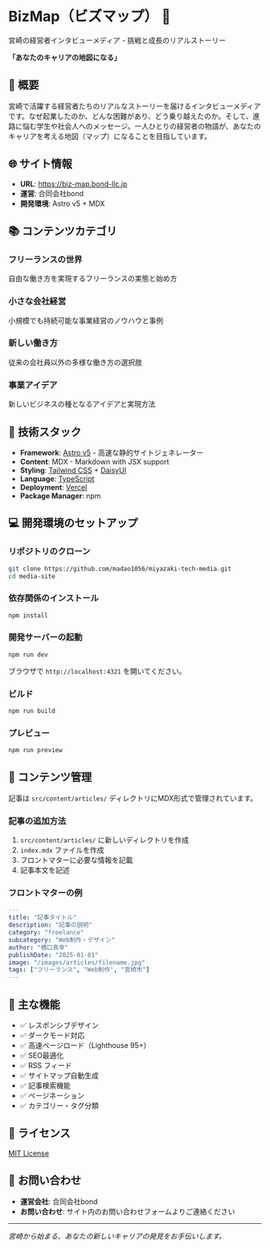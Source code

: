 # BizMap（ビズマップ） 🚀

宮崎の経営者インタビューメディア - 挑戦と成長のリアルストーリー

**「あなたのキャリアの地図になる」**

## 📖 概要

宮崎で活躍する経営者たちのリアルなストーリーを届けるインタビューメディアです。なぜ起業したのか、どんな困難があり、どう乗り越えたのか。そして、進路に悩む学生や社会人へのメッセージ。一人ひとりの経営者の物語が、あなたのキャリアを考える地図（マップ）になることを目指しています。

## 🌐 サイト情報

- **URL**: https://biz-map.bond-llc.jp
- **運営**: 合同会社bond
- **開発環境**: Astro v5 + MDX

## 📚 コンテンツカテゴリ

### フリーランスの世界

自由な働き方を実現するフリーランスの実態と始め方

### 小さな会社経営

小規模でも持続可能な事業経営のノウハウと事例

### 新しい働き方

従来の会社員以外の多様な働き方の選択肢

### 事業アイデア

新しいビジネスの種となるアイデアと実現方法

## 🚀 技術スタック

- **Framework**: [Astro v5](https://astro.build) - 高速な静的サイトジェネレーター
- **Content**: MDX - Markdown with JSX support
- **Styling**: [Tailwind CSS](https://tailwindcss.com) + [DaisyUI](https://daisyui.com/)
- **Language**: [TypeScript](https://typescriptlang.org)
- **Deployment**: [Vercel](https://vercel.com)
- **Package Manager**: npm

## 💻 開発環境のセットアップ

### リポジトリのクローン

```bash
git clone https://github.com/madao1056/miyazaki-tech-media.git
cd media-site
```

### 依存関係のインストール

```bash
npm install
```

### 開発サーバーの起動

```bash
npm run dev
```

ブラウザで `http://localhost:4321` を開いてください。

### ビルド

```bash
npm run build
```

### プレビュー

```bash
npm run preview
```

## 📝 コンテンツ管理

記事は `src/content/articles/` ディレクトリにMDX形式で管理されています。

### 記事の追加方法

1. `src/content/articles/` に新しいディレクトリを作成
2. `index.mdx` ファイルを作成
3. フロントマターに必要な情報を記載
4. 記事本文を記述

### フロントマターの例

```yaml
---
title: "記事タイトル"
description: "記事の説明"
category: "freelance"
subcategory: "Web制作・デザイン"
author: "橋口真幸"
publishDate: "2025-01-01"
image: "/images/articles/filename.jpg"
tags: ["フリーランス", "Web制作", "宮崎市"]
---
```

## 🎯 主な機能

- ✅ レスポンシブデザイン
- ✅ ダークモード対応
- ✅ 高速ページロード（Lighthouse 95+）
- ✅ SEO最適化
- ✅ RSS フィード
- ✅ サイトマップ自動生成
- ✅ 記事検索機能
- ✅ ページネーション
- ✅ カテゴリー・タグ分類

## 📄 ライセンス

[MIT License](LICENSE.md)

## 🤝 お問い合わせ

- **運営会社**: 合同会社bond
- **お問い合わせ**: サイト内のお問い合わせフォームよりご連絡ください

---

_宮崎から始まる、あなたの新しいキャリアの発見をお手伝いします。_
